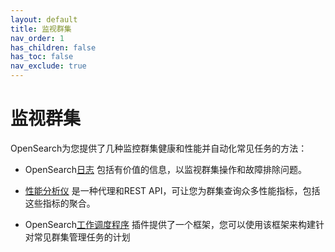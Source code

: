 ```yaml
---
layout: default
title: 监视群集
nav_order: 1
has_children: false
has_toc: false
nav_exclude: true
---
```


# 监视群集

OpenSearch为您提供了几种监控群集健康和性能并自动化常见任务的方法：

- OpenSearch[日志]({{site.url}}{{site.baseurl}}/monitoring-your-cluster/logs/) 包括有价值的信息，以监视群集操作和故障排除问题。

- [性能分析仪]({{site.url}}{{site.baseurl}}/monitoring-your-cluster/pa/index/) 是一种代理和REST API，可让您为群集查询众多性能指标，包括这些指标的聚合。

- OpenSearch[工作调度程序]({{site.url}}{{site.baseurl}}/monitoring-your-cluster/job-scheduler/index/) 插件提供了一个框架，您可以使用该框架来构建针对常见群集管理任务的计划

